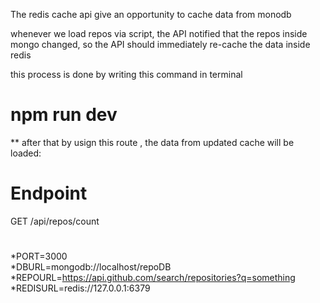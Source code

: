 The redis cache api give an opportunity to cache data from monodb

whenever we load repos via script, the API notified that the repos inside mongo changed, so the API should immediately re-cache the data inside redis

this process is done by writing this command in terminal

# npm run dev

**
after that by usign this route , the data from updated cache will be loaded:

# Endpoint
GET /api/repos/count

#
*PORT=3000  
*DBURL=mongodb://localhost/repoDB  
*REPOURL=https://api.github.com/search/repositories?q=something  
*REDISURL=redis://127.0.0.1:6379  
